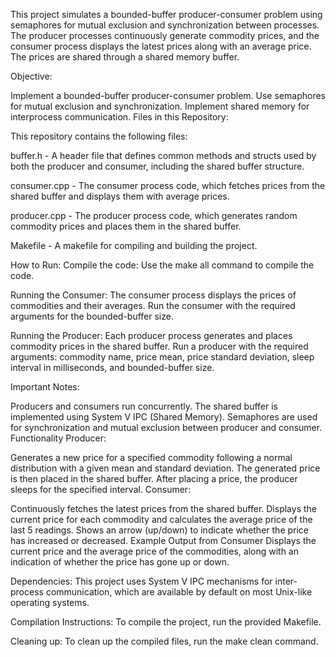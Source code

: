 This project simulates a bounded-buffer producer-consumer problem using semaphores for mutual exclusion and synchronization between processes. The producer processes continuously generate commodity prices, and the consumer process displays the latest prices along with an average price. The prices are shared through a shared memory buffer.

Objective:

Implement a bounded-buffer producer-consumer problem.
Use semaphores for mutual exclusion and synchronization.
Implement shared memory for interprocess communication.
Files in this Repository:

This repository contains the following files:

buffer.h - A header file that defines common methods and structs used by both the producer and consumer, including the shared buffer structure.

consumer.cpp - The consumer process code, which fetches prices from the shared buffer and displays them with average prices.

producer.cpp - The producer process code, which generates random commodity prices and places them in the shared buffer.

Makefile - A makefile for compiling and building the project.

How to Run:
Compile the code: Use the make all command to compile the code.

Running the Consumer: The consumer process displays the prices of commodities and their averages. Run the consumer with the required arguments for the bounded-buffer size.

Running the Producer: Each producer process generates and places commodity prices in the shared buffer. Run a producer with the required arguments: commodity name, price mean, price standard deviation, sleep interval in milliseconds, and bounded-buffer size.

Important Notes:

Producers and consumers run concurrently.
The shared buffer is implemented using System V IPC (Shared Memory).
Semaphores are used for synchronization and mutual exclusion between producer and consumer.
Functionality
Producer:

Generates a new price for a specified commodity following a normal distribution with a given mean and standard deviation.
The generated price is then placed in the shared buffer.
After placing a price, the producer sleeps for the specified interval.
Consumer:

Continuously fetches the latest prices from the shared buffer.
Displays the current price for each commodity and calculates the average price of the last 5 readings.
Shows an arrow (up/down) to indicate whether the price has increased or decreased.
Example Output from Consumer
Displays the current price and the average price of the commodities, along with an indication of whether the price has gone up or down.

Dependencies:
This project uses System V IPC mechanisms for inter-process communication, which are available by default on most Unix-like operating systems.

Compilation Instructions:
To compile the project, run the provided Makefile.

Cleaning up:
To clean up the compiled files, run the make clean command.
